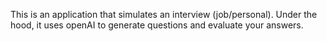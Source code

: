 This is an application that simulates an interview (job/personal).
Under the hood, it uses openAI to generate questions and evaluate your answers.
